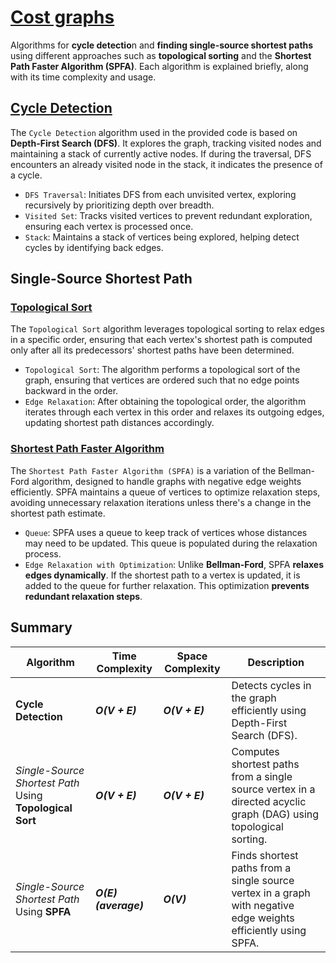 # [Cost graphs](#summary)

Algorithms for **cycle detectio**n and **finding single-source shortest paths** using different approaches such as **topological sorting** and the **Shortest Path Faster Algorithm (SPFA)**. Each algorithm is explained briefly, along with its time complexity and usage.

## [Cycle Detection](https://en.wikipedia.org/wiki/Cycle_(graph_theory))

The `Cycle Detection` algorithm used in the provided code is based on **Depth-First Search (DFS)**. It explores the graph, tracking visited nodes and maintaining a stack of currently active nodes. If during the traversal, DFS encounters an already visited node in the stack, it indicates the presence of a cycle.

- `DFS Traversal`: Initiates DFS from each unvisited vertex, exploring recursively by prioritizing depth over breadth.
- `Visited Set`: Tracks visited vertices to prevent redundant exploration, ensuring each vertex is processed once.
- `Stack`: Maintains a stack of vertices being explored, helping detect cycles by identifying back edges.

## Single-Source Shortest Path

### [Topological Sort](https://en.wikipedia.org/wiki/Topological_sorting)

The `Topological Sort` algorithm leverages topological sorting to relax edges in a specific order, ensuring that each vertex's shortest path is computed only after all its predecessors' shortest paths have been determined.

- `Topological Sort`: The algorithm performs a topological sort of the graph, ensuring that vertices are ordered such that no edge points backward in the order.
- `Edge Relaxation`: After obtaining the topological order, the algorithm iterates through each vertex in this order and relaxes its outgoing edges, updating shortest path distances accordingly.

### [Shortest Path Faster Algorithm](https://en.wikipedia.org/wiki/Shortest_path_faster_algorithm)

The `Shortest Path Faster Algorithm (SPFA)` is a variation of the Bellman-Ford algorithm, designed to handle graphs with negative edge weights efficiently. SPFA maintains a queue of vertices to optimize relaxation steps, avoiding unnecessary relaxation iterations unless there's a change in the shortest path estimate.

- `Queue`: SPFA uses a queue to keep track of vertices whose distances may need to be updated. This queue is populated during the relaxation process.
- `Edge Relaxation with Optimization`: Unlike **Bellman-Ford**, SPFA **relaxes edges dynamically**. If the shortest path to a vertex is updated, it is added to the queue for further relaxation. This optimization **prevents redundant relaxation steps**.

## Summary

| Algorithm                                          | Time Complexity        | Space Complexity        | Description                                                                                                         |
|----------------------------------------------------|------------------------|-------------------------|---------------------------------------------------------------------------------------------------------------------|
| **Cycle Detection**                               | ***O(V + E)***             | ***O(V + E)***              | Detects cycles in the graph efficiently using Depth-First Search (DFS).                                             |
| *Single-Source Shortest Path* Using **Topological Sort** | ***O(V + E)***          | ***O(V + E)***              | Computes shortest paths from a single source vertex in a directed acyclic graph (DAG) using topological sorting.   |
| *Single-Source Shortest Path* Using **SPFA**             | ***O(E) (average)***   | ***O(V)***                  | Finds shortest paths from a single source vertex in a graph with negative edge weights efficiently using SPFA.     |
